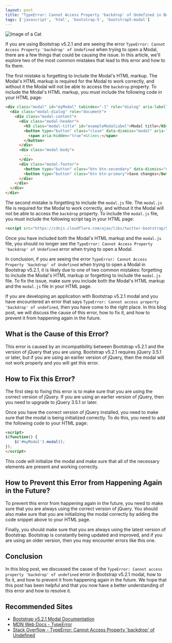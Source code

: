```yaml
---
layout: post
title: "TypeError: Cannot Access Property 'backdrop' of Undefined in Bootstrap v5.2.1 Modal"
tags: ['javascript', 'html', 'bootstrap-5', 'bootstrap5-modal']
---
```


![Image of a Cat](http://source.unsplash.com/1600x900/?cat)

If you are using Bootstrap v5.2.1 and are seeing the error `TypeError: Cannot Access Property 'backdrop' of Undefined` when trying to open a Modal, there are a few things that could be causing the issue. In this article, we'll explore two of the most common mistakes that lead to this error and how to fix them.

The first mistake is forgetting to include the Modal's HTML markup. The Modal's HTML markup is required for the Modal to work correctly, and without it the Modal will not be able to access the `backdrop` property. To include the Modal's HTML markup, you must include the following code in your HTML page:

```html
<div class="modal" id="myModal" tabindex="-1" role="dialog" aria-labelledby="exampleModalLabel" aria-hidden="true">
  <div class="modal-dialog" role="document">
    <div class="modal-content">
      <div class="modal-header">
        <h5 class="modal-title" id="exampleModalLabel">Modal title</h5>
        <button type="button" class="close" data-dismiss="modal" aria-label="Close">
          <span aria-hidden="true">&times;</span>
        </button>
      </div>
      <div class="modal-body">
        ...
      </div>
      <div class="modal-footer">
        <button type="button" class="btn btn-secondary" data-dismiss="modal">Close</button>
        <button type="button" class="btn btn-primary">Save changes</button>
      </div>
    </div>
  </div>
</div>
```

The second mistake is forgetting to include the `modal.js` file. The `modal.js` file is required for the Modal to work correctly, and without it the Modal will not be able to access the `backdrop` property. To include the `modal.js` file, you must include the following script tag in your HTML page:

```html
<script src="https://cdnjs.cloudflare.com/ajax/libs/twitter-bootstrap/5.2.1/js/modal.js"></script>
```

Once you have included both the Modal's HTML markup and the `modal.js` file, you should no longer see the `TypeError: Cannot Access Property 'backdrop' of Undefined` error when trying to open a Modal.

In conclusion, if you are seeing the error `TypeError: Cannot Access Property 'backdrop' of Undefined` when trying to open a Modal in Bootstrap v5.2.1, it is likely due to one of two common mistakes: forgetting to include the Modal's HTML markup or forgetting to include the `modal.js` file. To fix the issue, make sure you include both the Modal's HTML markup and the `modal.js` file in your HTML page.

If you are developing an application with Bootstrap v5.2.1 modal and you have encountered an error that says `TypeError: Cannot access property 'backdrop' of undefined`, then you have come to the right place. In this blog post, we will discuss the cause of this error, how to fix it, and how to prevent it from happening again in the future.

## What is the Cause of this Error?

This error is caused by an incompatibility between Bootstrap v5.2.1 and the version of jQuery that you are using. Bootstrap v5.2.1 requires jQuery 3.5.1 or later, but if you are using an earlier version of jQuery, then the modal will not work properly and you will get this error.

## How to Fix this Error?

The first step to fixing this error is to make sure that you are using the correct version of jQuery. If you are using an earlier version of jQuery, then you need to upgrade to jQuery 3.5.1 or later.

Once you have the correct version of jQuery installed, you need to make sure that the modal is being initialized correctly. To do this, you need to add the following code to your HTML page:

```html
<script>
$(function() {
    $('#myModal').modal();
});
</script>
```

This code will initialize the modal and make sure that all of the necessary elements are present and working correctly.

## How to Prevent this Error from Happening Again in the Future?

To prevent this error from happening again in the future, you need to make sure that you are always using the correct version of jQuery. You should also make sure that you are initializing the modal correctly by adding the code snippet above to your HTML page.

Finally, you should make sure that you are always using the latest version of Bootstrap. Bootstrap is constantly being updated and improved, and if you are using an older version, then you may encounter errors like this one.

## Conclusion

In this blog post, we discussed the cause of the `TypeError: Cannot access property 'backdrop' of undefined` error in Bootstrap v5.2.1 modal, how to fix it, and how to prevent it from happening again in the future. We hope that this post has been helpful and that you now have a better understanding of this error and how to resolve it.
## Recommended Sites

- [Bootstrap v5.2.1 Modal Documentation](https://getbootstrap.com/docs/5.2/components/modal/)
- [MDN Web Docs - TypeError](https://developer.mozilla.org/en-US/docs/Web/JavaScript/Reference/Global_Objects/TypeError)
- [Stack Overflow - TypeError: Cannot Access Property 'backdrop' of Undefined](https://stackoverflow.com/questions/59771558/typeerror-cannot-access-property-backdrop-of-undefined)